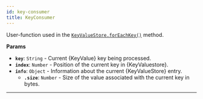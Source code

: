 ```yaml
---
id: key-consumer
title: KeyConsumer
---
```


<a name="keyconsumer"></a>

User-function used in the [`KeyValueStore.forEachKey()`](/docs/api/key-value-store#foreachkey) method.

**Params**

-   **`key`**: `String` - Current {KeyValue} key being processed.
-   **`index`**: `Number` - Position of the current key in {KeyValuestore}.
-   **`info`**: `Object` - Information about the current {KeyValueStore} entry.
    -   **`.size`**: `Number` - Size of the value associated with the current key in bytes.

---

